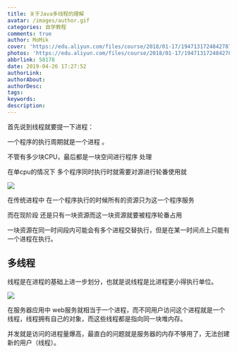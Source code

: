 ```yaml
---
title: 关于Java多线程的理解
avatar: /images/author.gif
categories: 自学教程
comments: true
author: MoMik
cover: 'https://edu.aliyun.com/files/course/2018/01-17/194713172484278756.png'
photos: 'https://edu.aliyun.com/files/course/2018/01-17/194713172484278756.png'
abbrlink: 58178
date: 2019-04-26 17:27:52
authorLink:
authorAbout:
authorDesc:
tags:
keywords:
description:
---
```


首先说到线程就要提一下进程：

一个程序的执行周期就是一个进程 。

不管有多少块CPU，最后都是一块空间进行程序 处理

在单cpu的情况下 多个程序同时执行时就需要对源进行轮番使用就

![](http://b.jsonpop.cn/wp-content/uploads/2018/11/19455539a000209163.png)

在传统进程中 在一个程序执行的时候所有的资源只为这一个程序服务

而在现阶段 还是只有一块资源而这一块资源就要被程序轮番占用

一块资源在同一时间段内可能会有多个进程交替执行，但是在某一时间点上只能有一个进程在执行。

## 多线程

线程是在进程的基础上进一步划分，也就是说线程是比进程更小得执行单位。

![](https://edu.aliyun.com/files/course/2018/01-17/194713172484278756.png)

在服务器应用中 web服务就相当于一个进程，而不同用户访问这个进程就是一个线程，线程拥有自己的对象，而这些线程都是指向同一块堆内存。

并发就是访问的进程量爆高，最直白的问题就是服务器的内存不够用了，无法创建新的用户（线程）。